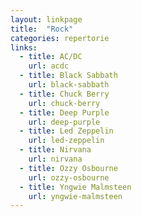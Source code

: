```yaml
---
layout: linkpage
title:  "Rock"
categories: repertorie
links:
  - title: AC/DC
    url: acdc
  - title: Black Sabbath
    url: black-sabbath
  - title: Chuck Berry
    url: chuck-berry
  - title: Deep Purple
    url: deep-purple
  - title: Led Zeppelin
    url: led-zeppelin
  - title: Nirvana
    url: nirvana
  - title: Ozzy Osbourne
    url: ozzy-osbourne
  - title: Yngwie Malmsteen
    url: yngwie-malmsteen
---
```

